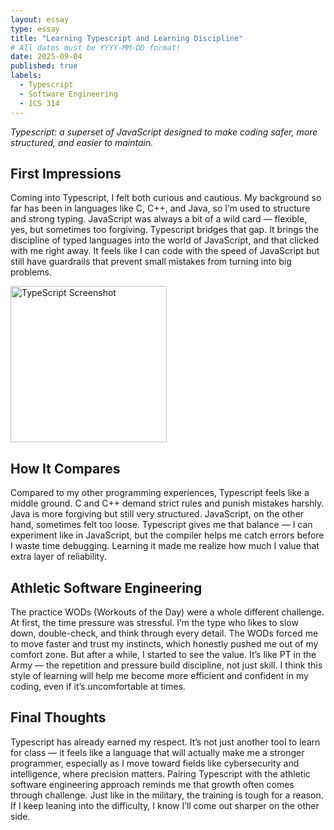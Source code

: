 ```yaml
---
layout: essay
type: essay
title: "Learning Typescript and Learning Discipline"
# All dates must be YYYY-MM-DD format!
date: 2025-09-04
published: true
labels:
  - Typescript
  - Software Engineering
  - ICS 314
---
```

*Typescript: a superset of JavaScript designed to make coding safer, more structured, and easier to maintain.*

## First Impressions  

Coming into Typescript, I felt both curious and cautious. My background so far has been in languages like C, C++, and Java, so I’m used to structure and strong typing. JavaScript was always a bit of a wild card — flexible, yes, but sometimes too forgiving. Typescript bridges that gap. It brings the discipline of typed languages into the world of JavaScript, and that clicked with me right away. It feels like I can code with the speed of JavaScript but still have guardrails that prevent small mistakes from turning into big problems.  

<div class="text-center p-3">
  <img src="../img/typescript.png" alt="TypeScript Screenshot" width="250px" class="img-thumbnail">
</div>

## How It Compares  

Compared to my other programming experiences, Typescript feels like a middle ground. C and C++ demand strict rules and punish mistakes harshly. Java is more forgiving but still very structured. JavaScript, on the other hand, sometimes felt too loose. Typescript gives me that balance — I can experiment like in JavaScript, but the compiler helps me catch errors before I waste time debugging. Learning it made me realize how much I value that extra layer of reliability.  

## Athletic Software Engineering  

The practice WODs (Workouts of the Day) were a whole different challenge. At first, the time pressure was stressful. I’m the type who likes to slow down, double-check, and think through every detail. The WODs forced me to move faster and trust my instincts, which honestly pushed me out of my comfort zone. But after a while, I started to see the value. It’s like PT in the Army — the repetition and pressure build discipline, not just skill. I think this style of learning will help me become more efficient and confident in my coding, even if it’s uncomfortable at times.  

## Final Thoughts  

Typescript has already earned my respect. It’s not just another tool to learn for class — it feels like a language that will actually make me a stronger programmer, especially as I move toward fields like cybersecurity and intelligence, where precision matters. Pairing Typescript with the athletic software engineering approach reminds me that growth often comes through challenge. Just like in the military, the training is tough for a reason. If I keep leaning into the difficulty, I know I’ll come out sharper on the other side.  
